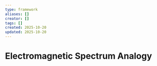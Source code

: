 ```yaml
---
type: framework
aliases: []
creator: []
tags: []
created: 2025-10-20
updated: 2025-10-20
---
```


# Electromagnetic Spectrum Analogy


